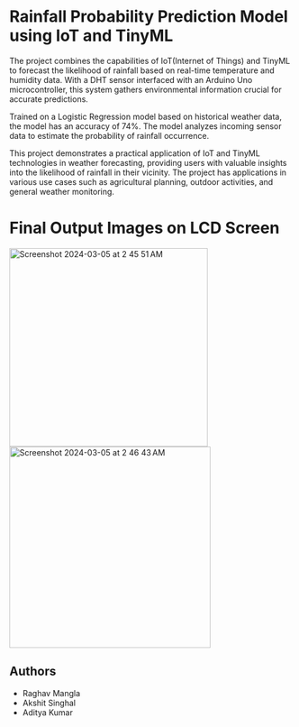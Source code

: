 
# Rainfall Probability Prediction Model using IoT and TinyML


The project combines the capabilities of IoT(Internet of Things) and TinyML to forecast the likelihood of rainfall based on real-time temperature and humidity data. With a DHT sensor interfaced with an Arduino Uno microcontroller, this system gathers environmental information crucial for accurate predictions.

Trained on a Logistic Regression model based on historical weather data, the model has an accuracy of 74%. The model analyzes incoming sensor data to estimate the probability of rainfall occurrence.

This project demonstrates a practical application of IoT and TinyML technologies in weather forecasting, providing users with valuable insights into the likelihood of rainfall in their vicinity. The project has applications in various use cases such as agricultural planning, outdoor activities, and general weather monitoring.

# Final Output Images on LCD Screen
<img width="352" alt="Screenshot 2024-03-05 at 2 45 51 AM" src="https://github.com/RaghavMangla/Rainfall-Prediction-Model-TinyML-Arduino/assets/97332401/f23314d1-5320-4e22-b8b8-6776787c7390">
<img width="357" alt="Screenshot 2024-03-05 at 2 46 43 AM" src="https://github.com/RaghavMangla/Rainfall-Prediction-Model-TinyML-Arduino/assets/97332401/fe5d926f-82ef-4a85-879b-76aa0b9b12ce">


## Authors

- Raghav Mangla
- Akshit Singhal
- Aditya Kumar

